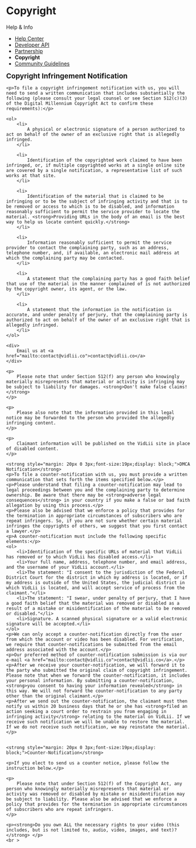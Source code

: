 
<h1 class="pg_hd">Copyright</h1>
<div class="vc_l">
    <div class="vc_cats">
        <div>Help & Info</div>
        <ul>
            <li><a href="/help">Help Center</a></li>
            <li><a href="/developers">Developer API</a></li>
            <li><a href="/partners">Partnership</a></li>
            <li style="font-weight:bold;cursor:default">Copyright</li>
            <li><a href="/guidelines">Community Guidelines</a></li>
        </ul>
    </div>
</div>
<div class="vc_r" style="margin-bottom:0">
    <strong style="margin: 0px 0 3px;font-size:19px;display: block;">Copyright Infringement Notification</strong>

    <p>To file a copyright infringement notification with us, you will need to send a written communication that includes substantially the following (please consult your legal counsel or see Section 512(c)(3) of the Digital Millennium Copyright Act to confirm these requirements):</p>

    <ol>
        <li>
            A physical or electronic signature of a person authorized to act on behalf of the owner of an exclusive right that is allegedly infringed.
        </li>

        <li>
            Identification of the copyrighted work claimed to have been infringed, or, if multiple copyrighted works at a single online site are covered by a single notification, a representative list of such works at that site.
        </li>

        <li>
            Identification of the material that is claimed to be infringing or to be the subject of infringing activity and that is to be removed or access to which is to be disabled, and information reasonably sufficient to permit the service provider to locate the material. <strong>Providing URLs in the body of an email is the best way to help us locate content quickly.</strong>
        </li>

        <li>
            Information reasonably sufficient to permit the service provider to contact the complaining party, such as an address, telephone number, and, if available, an electronic mail address at which the complaining party may be contacted.
        </li>

        <li>
            A statement that the complaining party has a good faith belief that use of the material in the manner complained of is not authorized by the copyright owner, its agent, or the law.
        </li>

        <li>
            A statement that the information in the notification is accurate, and under penalty of perjury, that the complaining party is authorized to act on behalf of the owner of an exclusive right that is allegedly infringed.
        </li>
    </ol>

    <div>
        Email us at <a href="mailto:contact@vidlii.co">contact@vidlii.co</a>
    </div>

    <p>
        Please note that under Section 512(f) any person who knowingly materially misrepresents that material or activity is infringing may be subject to liability for damages. <strong>Don't make false claims!</strong>
    </p>

    <p>
        Please also note that the information provided in this legal notice may be forwarded to the person who provided the allegedly infringing content.
    </p>

    <p>
        Claimant information will be published on the VidLii site in place of disabled content.
    </p>

    <strong style="margin: 20px 0 3px;font-size:19px;display: block;">DMCA Notification</strong>
    <p>To file a counter-notification with us, you must provide a written communication that sets forth the items specified below.</p>
    <p>Please understand that filing a counter-notification may lead to legal proceedings between you and the complaining party to determine ownership. Be aware that there may be <strong>adverse legal consequences</strong> in your country if you make a false or bad faith allegation by using this process.</p>
    <p>Please also be advised that we enforce a policy that provides for the termination in appropriate circumstances of subscribers who are repeat infringers. So, if you are not sure whether certain material infringes the copyrights of others, we suggest that you first contact a lawyer.</p>
    <p>A counter-notification must include the following specific elements:</p>
    <ol>
        <li>Identification of the specific URLs of material that VidLii has removed or to which VidLii has disabled access.</li>
        <li>Your full name, address, telephone number, and email address, and the username of your VidLii account.</li>
        <li>The statement: "I consent to the jurisdiction of the Federal District Court for the district in which my address is located, or if my address is outside of the United States, the judicial district in which VidLii is located, and will accept service of process from the claimant."</li>
        <li>The statement: "I swear, under penalty of perjury, that I have a good faith belief that the material was removed or disabled as a result of a mistake or misidentification of the material to be removed or disabled."</li>
        <li>Signature. A scanned physical signature or a valid electronic signature will be accepted.</li>
    </ol>
    <p>We can only accept a counter-notification directly from the user from which the account or video has been disabled. For verification, we require that counter-notifications be submitted from the email address associated with the account.</p>
    <p>Our preferred method of counter-notification submission is via our e-mail <a href="mailto:contact@vidlii.co">contact@vidlii.co</a>.</p>
    <p>After we receive your counter-notification, we will forward it to the party who submitted the original claim of copyright infringement. Please note that when we forward the counter-notification, it includes your personal information. By submitting a counter-notification, <strong>you consent to having your information revealed</strong> in this way. We will not forward the counter-notification to any party other than the original claimant.</p>
    <p>After we send out the counter-notification, the claimant must then notify us within 20 business days that he or she has <strong>filed an action seeking a court order to restrain you from engaging in infringing activity</strong> relating to the material on VidLii. If we receive such notification we will be unable to restore the material. If we do not receive such notification, we may reinstate the material.</p>


    <strong style="margin: 20px 0 3px;font-size:19px;display: block;">Counter-Notification</strong>

    <p>If you elect to send us a counter notice, please follow the instruction below.</p>

    <p>
        Please note that under Section 512(f) of the Copyright Act, any person who knowingly materially misrepresents that material or activity was removed or disabled by mistake or misidentification may be subject to liability. Please also be advised that we enforce a policy that provides for the termination in appropriate circumstances of subscribers who are repeat infringers.
    </p>

    <p><strong>Do you own ALL the necessary rights to your video (this includes, but is not limited to, audio, video, images, and text)?</strong> </p>
    <br >
</div>
